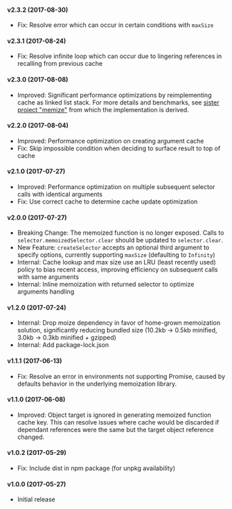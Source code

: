#### v2.3.2 (2017-08-30)

- Fix: Resolve error which can occur in certain conditions with `maxSize`

#### v2.3.1 (2017-08-24)

- Fix: Resolve infinite loop which can occur due to lingering references in recalling from previous cache

#### v2.3.0 (2017-08-08)

- Improved: Significant performance optimizations by reimplementing cache as linked list stack. For more details and benchmarks, see [sister project "memize"](https://github.com/aduth/memize#benchmarks) from which the implementation is derived.

#### v2.2.0 (2017-08-04)

- Improved: Performance optimization on creating argument cache
- Fix: Skip impossible condition when deciding to surface result to top of cache

#### v2.1.0 (2017-07-27)

- Improved: Performance optimization on multiple subsequent selector calls with identical arguments
- Fix: Use correct cache to determine cache update optimization

#### v2.0.0 (2017-07-27)

- Breaking Change: The memoized function is no longer exposed. Calls to `selector.memoizedSelector.clear` should be updated to `selector.clear`.
- New Feature: `createSelector` accepts an optional third argument to specify options, currently supporting `maxSize` (defaulting to `Infinity`)
- Internal: Cache lookup and max size use an LRU (least recently used) policy to bias recent access, improving efficiency on subsequent calls with same arguments
- Internal: Inline memoization with returned selector to optimize arguments handling

#### v1.2.0 (2017-07-24)

- Internal: Drop moize dependency in favor of home-grown memoization solution, significantly reducing bundled size (10.2kb -> 0.5kb minified, 3.0kb -> 0.3kb minified + gzipped)
- Internal: Add package-lock.json

#### v1.1.1 (2017-06-13)

- Fix: Resolve an error in environments not supporting Promise, caused by
defaults behavior in the underlying memoization library.

#### v1.1.0 (2017-06-08)

- Improved: Object target is ignored in generating memoized function cache key.
This can resolve issues where cache would be discarded if dependant references
were the same but the target object reference changed.

#### v1.0.2 (2017-05-29)

- Fix: Include dist in npm package (for unpkg availability)

#### v1.0.0 (2017-05-27)

- Initial release
